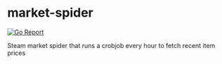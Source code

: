 # market-spider

[![Go Report](https://goreportcard.com/badge/github.com/JRaams/obfsi)](https://goreportcard.com/report/github.com/JRaams/obfsi)

Steam market spider that runs a crobjob every hour to fetch recent item prices